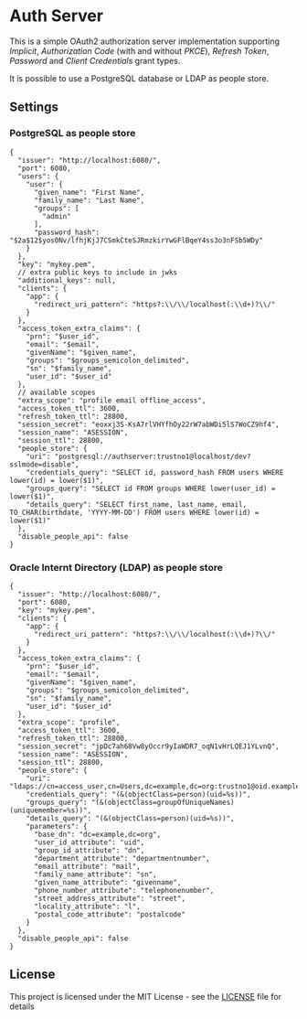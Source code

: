 # Auth Server

This is a simple OAuth2 authorization server implementation supporting *Implicit*,
*Authorization Code* (with and without *PKCE*), *Refresh Token*, *Password* and
*Client Credentials* grant types.

It is possible to use a PostgreSQL database or LDAP as people store.

## Settings

### PostgreSQL as people store

```jsonc
{
  "issuer": "http://localhost:6080/",
  "port": 6080,
  "users": {
    "user": {
      "given_name": "First Name",
      "family_name": "Last Name",
      "groups": [
        "admin"
      ],
      "password_hash": "$2a$12$yos0Nv/lfhjKjJ7CSmkCteSJRmzkirYwGFlBqeY4ss3o3nFSb5WDy"
    }
  },
  "key": "mykey.pem",
  // extra public keys to include in jwks
  "additional_keys": null,
  "clients": {
    "app": {
      "redirect_uri_pattern": "https?:\\/\\/localhost(:\\d+)?\\/"
    }
  },
  "access_token_extra_claims": {
    "prn": "$user_id",
    "email": "$email",
    "givenName": "$given_name",
    "groups": "$groups_semicolon_delimited",
    "sn": "$family_name",
    "user_id": "$user_id"
  },
  // available scopes
  "extra_scope": "profile email offline_access",
  "access_token_ttl": 3600,
  "refresh_token_ttl": 28800,
  "session_secret": "eoxxj3S-KsA7rlVHYfhOy22rW7abWDi5lS7WoCZ9hf4",
  "session_name": "ASESSION",
  "session_ttl": 28800,
  "people_store": {
    "uri": "postgresql://authserver:trustno1@localhost/dev?sslmode=disable",
    "credentials_query": "SELECT id, password_hash FROM users WHERE lower(id) = lower($1)",
    "groups_query": "SELECT id FROM groups WHERE lower(user_id) = lower($1)",
    "details_query": "SELECT first_name, last_name, email, TO_CHAR(birthdate, 'YYYY-MM-DD') FROM users WHERE lower(id) = lower($1)"
  },
  "disable_people_api": false
}
```

### Oracle Internt Directory (LDAP) as people store

```jsonc
{
  "issuer": "http://localhost:6080/",
  "port": 6080,
  "key": "mykey.pem",
  "clients": {
    "app": {
      "redirect_uri_pattern": "https?:\\/\\/localhost(:\\d+)?\\/"
    }
  },
  "access_token_extra_claims": {
    "prn": "$user_id",
    "email": "$email",
    "givenName": "$given_name",
    "groups": "$groups_semicolon_delimited",
    "sn": "$family_name",
    "user_id": "$user_id"
  },
  "extra_scope": "profile",
  "access_token_ttl": 3600,
  "refresh_token_ttl": 28800,
  "session_secret": "jpDc7ah68Vw8yOccr9yIaWDR7_oqN1vHrLQEJ1YLvnQ",
  "session_name": "ASESSION",
  "session_ttl": 28800,
  "people_store": {
    "uri": "ldaps://cn=access_user,cn=Users,dc=example,dc=org:trustno1@oid.example.org:3070",
    "credentials_query": "(&(objectClass=person)(uid=%s))",
    "groups_query": "(&(objectClass=groupOfUniqueNames)(uniquemember=%s))",
    "details_query": "(&(objectClass=person)(uid=%s))",
    "parameters": {
      "base_dn": "dc=example,dc=org",
      "user_id_attribute": "uid",
      "group_id_attribute": "dn",      
      "department_attribute": "departmentnumber",
      "email_attribute": "mail",
      "family_name_attribute": "sn",
      "given_name_attribute": "givenname",
      "phone_number_attribute": "telephonenumber",
      "street_address_attribute": "street",
      "locality_attribute": "l",
      "postal_code_attribute": "postalcode"
    }
  },
  "disable_people_api": false
}
```

## License

This project is licensed under the MIT License - see the [LICENSE](LICENSE) file for details
